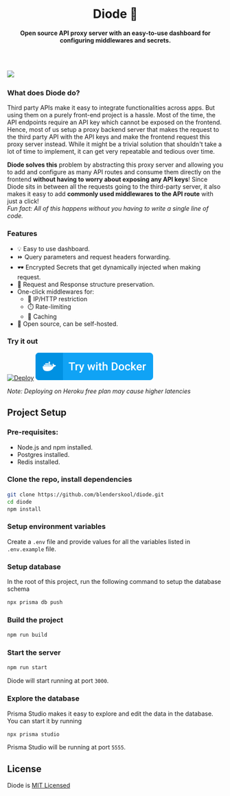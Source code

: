 <div align="center">
  <h1>Diode 🔌</h1>
  <p><b>Open source API proxy server with an easy-to-use dashboard for configuring middlewares and secrets.</b></p>
</div>
<br />
<br />

![](https://user-images.githubusercontent.com/21107799/141688536-1dfc2db7-d334-493e-b23f-fe7e9cc1b6af.png)


### What does Diode do?
Third party APIs make it easy to integrate functionalities across apps. But using them on a purely front-end project is a hassle. Most of the time, the API endpoints require an API key which cannot be exposed on the frontend. Hence, most of us setup a proxy backend server that makes the request to the third party API with the API keys and make the frontend request this proxy server instead. While it might be a trivial solution that shouldn't take a lot of time to implement, it can get very repeatable and tedious over time.

**Diode solves this** problem by abstracting this proxy server and allowing you to add and configure as many API routes and consume them directly on the frontend **without having to worry about exposing any API keys**! Since Diode sits in between all the requests going to the third-party server, it also makes it easy to add **commonly used middlewares to the API route** with just a click!  
_Fun fact: All of this happens without you having to write a single line of code._

### Features
- 💡 Easy to use dashboard.
- ⏩ Query parameters and request headers forwarding.
- 🕶️ Encrypted Secrets that get dynamically injected when making request.
- 🔮 Request and Response structure preservation.
- One-click middlewares for:
  - 🚫 IP/HTTP restriction
  - ⏱️ Rate-limiting
  - 📌 Caching
- 💙 Open source, can be self-hosted.


### Try it out
[![Deploy](https://www.herokucdn.com/deploy/button.svg)](https://heroku.com/deploy?template=https://github.com/blenderskool/diode)
[![Try in Play-With-Docker](./public/try-with-docker.svg)](https://labs.play-with-docker.com/?stack=https://raw.githubusercontent.com/blenderskool/diode/docker-compose.yml)

_Note: Deploying on Heroku free plan may cause higher latencies_

## Project Setup
### Pre-requisites:
- Node.js and npm installed.
- Postgres installed.
- Redis installed.

### Clone the repo, install dependencies
```bash
git clone https://github.com/blenderskool/diode.git
cd diode
npm install
```

### Setup environment variables
Create a `.env` file and provide values for all the variables listed in `.env.example` file.

### Setup database
In the root of this project, run the following command to setup the database schema
```bash
npx prisma db push
```

### Build the project
```bash
npm run build
```

### Start the server
```bash
npm run start
```
Diode will start running at port `3000`.

### Explore the database
Prisma Studio makes it easy to explore and edit the data in the database. You can start it by running
```bash
npx prisma studio
```
Prisma Studio will be running at port `5555`.

## License 
Diode is [MIT Licensed](https://github.com/blenderskool/diode/blob/master/LICENSE)
